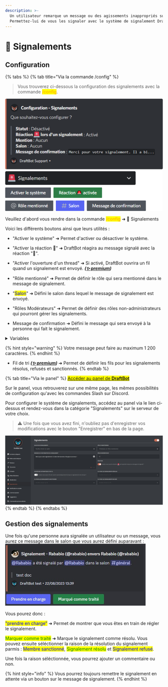```yaml
---
description: >-
  Un utilisateur remarque un message ou des agissements inappropriés sur votre serveur ? 
  Permettez-lui de vous les signaler avec le système de signalement DraftBot !
---
```


# 🚨 Signalements

## Configuration

{% tabs %}
{% tab title="Via la commande /config" %}
> Vous trouverez ci-dessous la configuration des signalements avec la commande <mark style="color:orange;">/config</mark>.

![Aperçu du système](../.gitbook/assets/report/view.png)

Veuillez d'abord vous rendre dans la commande <mark style="color:orange;">/config</mark> ➜ 🚨 Signalements

Voici les différents boutons ainsi que leurs utilités :
- "Activer le système" ➜ Permet d'activer ou désactiver le système.
- "Activer la réaction 🚨" ➜ DraftBot réagira au message signalé avec la réaction "🚨".

- "Activer l'ouverture d'un thread" ➜ Si activé, DraftBot ouvrira un fil quand un signalement est envoyé. **_([✨ premium](https://draftbot.fr/premium))_**
- "Rôle mentionné" ➜ Permet de définir le rôle qui sera mentionné dans le message de signalement.
- "<mark style="color:blue;">Salon</mark>" ➜ Défini le salon dans lequel le message de signalement est envoyé.
- "Rôles Modérateurs" ➜ Permet de définir des rôles non-administrateurs qui pourront gérer les signalements.
- Message de confirmation ➜ Défini le message qui sera envoyé à la personne qui fait le signalement.
<details>
<summary>Variables</summary>
Les variables sont des bouts de texte qui évoluent suivant la personne, le serveur, le salon ou encore le temps. Voici celles utilisables dans les motifs de signalement de DraftBot.

- `{user}` ➜ Mention du membre
- `{user.id}` ➜ Identifiant du membre
- `{user.username}` ➜ Pseudo du membre
- `{user.nickname}` ➜ Surnom ou pseudo du membre
- `{server}` ➜ Nom du serveur
- `{server.id}` ➜ Identifiant du serveur
- `{server.name}` ➜ Nom du serveur
- `{server.membercount}` ➜ Nombre de membres sur le serveur
- `{channel}` ➜ Mentions du salon
- `{channel.id}` ➜ Identifiant du salon
- `{channel.name}` ➜ Nom du salon
- `{date}` ➜ Date actuelle (JJ/MM/AAAA)
- `{time}` ➜ Heure actuelle (HH:MM)
- `{timestamp}` ➜ Timestamp actuel en secondes
</details>

{% hint style="warning" %}
Votre message peut faire au maximum 1 200 caractères.
{% endhint %}

- Fil de tri **_([✨ premium](https://draftbot.fr/premium))_** ➜ Permet de définir les fils pour les signalements résolus, refusés et sanctionnés.
{% endtab %}

{% tab title="Via le panel" %}
<mark style="color:blue;">[Accéder au panel de **DraftBot**](https://draftbot.fr/dashboard)</mark>

Sur le panel, vous retrouverez sur une même page, les mêmes possibilités de configuration qu'avec les commandes Slash sur Discord.

Pour configurer le système de signalements, accédez au panel via le lien ci-dessus et rendez-vous dans la catégorie "Signalements" sur le serveur de votre choix.

> ⚠️ Une fois que vous avez fini, n'oubliez pas d'enregistrer vos modifications avec le bouton "Enregistrer" en bas de la page.

![Panel de configuration des niveaux](../.gitbook/assets/report/dashboard.jpg)
{% endtab %}
{% endtabs %}

## Gestion des signalements

Une fois qu'une personne aura signalée un utilisateur ou un message, vous aurez ce message dans le salon que vous aurez défini auparavant :
![message de signalement](../.gitbook/assets/report/traitement-du-signalement.jpg) 
<!--A changer : faute d'orthographe dans le message-->

Vous pourez donc :



<mark style="color:blue;">"prendre en charge"</mark> ➜ Permet de montrer que vous êtes en train de régler le signalement.

<mark style="color:green;">Marquer comme traité</mark> ➜ Marque le signalement comme résolu.
Vous pouvez ensuite séléctionner la raison de la résolution du signalement parmis :
<mark style="color:blue;">Membre sanctionné</mark>, <mark style="color:green;">Signalement résolu</mark> et <mark style="color:blue;">Signalement refusé</mark>.

Une fois la raison séléctionnée, vous pourrez ajouter un commentaire ou non.

{% hint style="info" %}
Vous pourrez toujours remettre le signalement en attente via un bouton sur le message de signalement.
{% endhint %}